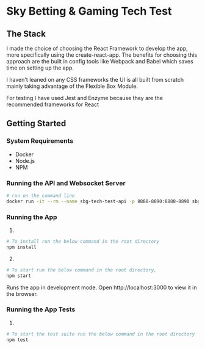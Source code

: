 # Sky Betting & Gaming Tech Test

## The Stack

I made the choice of choosing the React Framework to develop the app, more specifically using the create-react-app. The benefits for choosing this approach are the built in config tools like Webpack and Babel which saves time on setting up the app.

I haven't leaned on any CSS frameworks the UI is all built from scratch mainly taking advantage of the Flexible Box Module.

For testing I have used Jest and Enzyme because they are the recommended frameworks for React

## Getting Started

### System Requirements

* Docker
* Node.js
* NPM

### Running the API and Websocket Server

```bash
# run on the command line
docker run -it --rm --name sbg-tech-test-api -p 8888-8890:8888-8890 sbgtechtest/api:2.0.0
```

### Running the App

1. 
```bash
# To install run the below command in the root directory
npm install
```
2.
```bash
# To start run the below command in the root directory,
npm start
```

Runs the app in development mode.
Open http://localhost:3000 to view it in the browser.

### Running the App Tests

1.
```bash
# To start the test suite run the below command in the root directory
npm test
```
